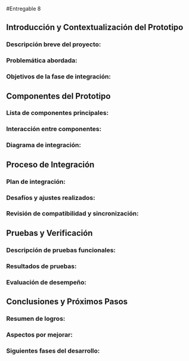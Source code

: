 #Entregable 8
## Introducción y Contextualización del Prototipo
### Descripción breve del proyecto:
### Problemática abordada:
### Objetivos de la fase de integración:

## Componentes del Prototipo
### Lista de componentes principales: 
### Interacción entre componentes:
### Diagrama de integración:

## Proceso de Integración
### Plan de integración:
### Desafíos y ajustes realizados:
### Revisión de compatibilidad y sincronización:

## Pruebas y Verificación
### Descripción de pruebas funcionales:
### Resultados de pruebas: 
### Evaluación de desempeño:

## Conclusiones y Próximos Pasos
### Resumen de logros:
### Aspectos por mejorar: 
### Siguientes fases del desarrollo: 
